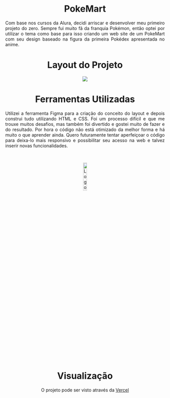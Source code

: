 <h1 align="center"> PokeMart</h1>
<p align="justify">Com base nos cursos da Alura, decidi arriscar e desenvolver meu primeiro projeto do zero. Sempre fui muito fã da franquia Pokémon, então optei por utilizar o tema como base para isso criando um web site de um PokeMart com seu design baseado na figura da primeira Pokédex apresentada no anime.</p>

<h1 align="center"> Layout do Projeto</h1>

<p align="center"><img src="https://github.com/ismandrade/pokemart/assets/134115209/e81e79d1-f130-40a6-83fb-2285857469c9"></p>

 <h1 align="center">Ferramentas Utilizadas</h1>

<p align="justify">Utilizei a ferramenta Figma para a criação do conceito do layout e depois construi tudo utilizando HTML e CSS. Foi um processo difícil e que me trouxe muitos desafios, mas também foi divertido e gostei muito de fazer e do resultado. Por hora o código não está otimizado da melhor forma e há muito o que aprender ainda. Quero futuramente tentar aperfeiçoar o código para deixa-lo mais responsivo e possibilitar seu acesso na web e talvez inserir novas funcionalidades.</p>
  
<br>

<p align="center"><img src="https://user-images.githubusercontent.com/134115209/243508979-3b8d91da-3168-44a2-9dd3-f40a198580a8.png" alt="Logo HTML 5 e CSS 3" width="15%"></p>

<br>
 
 <h1 align="center">Visualização</h1>
  
<p align="center">O projeto pode ser visto através da <a href="https://pokemart-one.vercel.app/index.html">Vercel</a></p>
